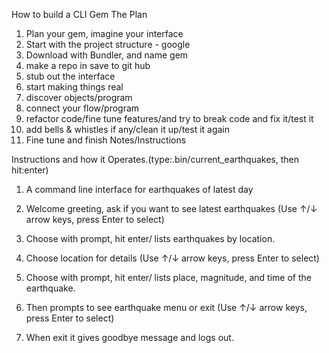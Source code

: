 How to build a CLI Gem
    The Plan

1. Plan your gem, imagine your interface
2. Start with the project structure - google
3. Download with Bundler, and name gem
4. make a repo in save to git hub
5. stub out the interface
6. start making things real
7. discover objects/program
8. connect your flow/program
9. refactor code/fine tune features/and try to break code and fix it/test it  
10. add bells & whistles if any/clean it up/test it again
11. Fine tune and finish Notes/Instructions


Instructions and how it Operates.(type:.bin/current_earthquakes, then hit:enter)

1. A command line interface for earthquakes of latest day

2. Welcome greeting, ask if you want to see latest earthquakes (Use ↑/↓ arrow keys, press Enter to select)
3. Choose with prompt, hit enter/ lists earthquakes by location.
4. Choose location for details (Use ↑/↓ arrow keys, press Enter to select)
5. Choose with prompt, hit enter/ lists place, magnitude, and time of the earthquake.
6. Then prompts to see earthquake menu or exit (Use ↑/↓ arrow keys, press Enter to select)
7. When exit it gives goodbye message and logs out.
